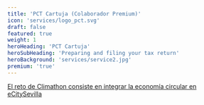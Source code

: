 ```yaml
---
title: 'PCT Cartuja (Colaborador Premium)'
icon: 'services/logo_pct.svg'
draft: false
featured: true
weight: 1
heroHeading: 'PCT Cartuja'
heroSubHeading: 'Preparing and filing your tax return'
heroBackground: 'services/service2.jpg'
premium: 'true'
---
```

[El reto de Climathon consiste en integrar la economía circular en eCitySevilla](https://www.pctcartuja.es/)

